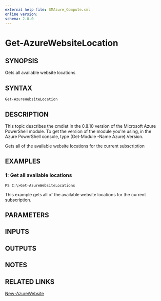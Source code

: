 ```yaml
---
external help file: SMAzure_Compute.xml
online version: 
schema: 2.0.0
---
```


# Get-AzureWebsiteLocation
## SYNOPSIS
Gets all available website locations.

## SYNTAX

```
Get-AzureWebsiteLocation
```

## DESCRIPTION
This topic describes the cmdlet in the 0.8.10 version of the Microsoft Azure PowerShell module.
To get the version of the module you're using, in the Azure PowerShell console, type (Get-Module -Name Azure).Version.

Gets all of the available website locations for the current subscription

## EXAMPLES

### 1: Get all available locations
```
PS C:\>Get-AzureWebsiteLocations
```

This example gets all of the available website locations for the current subscription.

## PARAMETERS

## INPUTS

## OUTPUTS

## NOTES

## RELATED LINKS

[New-AzureWebsite](498c1abd-298b-43e9-ac53-bc57054a5387)

